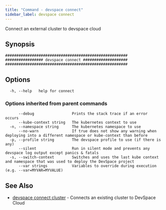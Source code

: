 ```yaml
---
title: "Command - devspace connect"
sidebar_label: devspace connect
---
```



Connect an external cluster to devspace cloud

## Synopsis


```
#######################################################
################# devspace connect ####################
#######################################################
```
## Options

```
  -h, --help   help for connect
```

### Options inherited from parent commands

```
      --debug                 Prints the stack trace if an error occurs
      --kube-context string   The kubernetes context to use
  -n, --namespace string      The kubernetes namespace to use
      --no-warn               If true does not show any warning when deploying into a different namespace or kube-context than before
  -p, --profile string        The devspace profile to use (if there is any)
      --silent                Run in silent mode and prevents any devspace log output except panics & fatals
  -s, --switch-context        Switches and uses the last kube context and namespace that was used to deploy the DevSpace project
      --var strings           Variables to override during execution (e.g. --var=MYVAR=MYVALUE)
```

## See Also
* [devspace connect cluster](../../cli/commands/devspace_connect_cluster)	 - Connects an existing cluster to DevSpace Cloud

